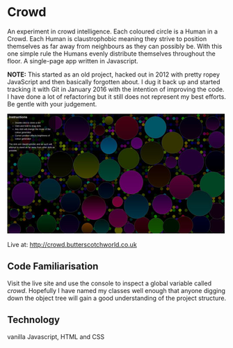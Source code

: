 
# Crowd

An experiment in crowd intelligence. Each coloured circle is a Human in a Crowd. Each Human is claustrophobic meaning they strive to position themselves as far away from neighbours as they can possibly be. With this one simple rule the Humans evenly distribute themselves throughout the floor. A single-page app written in Javascript. 

**NOTE:** This started as an old project, hacked out in 2012 with pretty ropey JavaScript and then basically forgotten about. I dug it back up and started tracking it with Git in January 2016 with the intention of improving the code. I have done a lot of refactoring but it still does not represent my best efforts. Be gentle with your judgement. 

![Screenshot of Crowd](/docs/screenshot.jpg)

Live at: http://crowd.butterscotchworld.co.uk

## Code Familiarisation 

Visit the live site and use the console to inspect a global variable called _crowd_. Hopefully I have named my classes well enough that anyone digging down the object tree will gain a good understanding of the project structure.  

## Technology

vanilla Javascript, HTML and CSS
